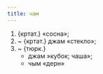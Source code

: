 ```yaml
---
title: чам
---
```


1. {кртат.} «сосна»;
2. ~ {кртат.} джам «стекло»;
3. ~ {тюрк.}
    * джам »кубок; чаша»;
    * чым «дерн»
